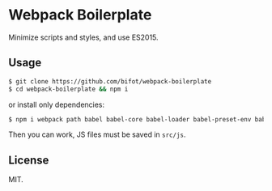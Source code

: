 # Webpack Boilerplate

Minimize scripts and styles, and use ES2015.

## Usage

```sh
$ git clone https://github.com/bifot/webpack-boilerplate
$ cd webpack-boilerplate && npm i
```

or install only dependencies:

```sh
$ npm i webpack path babel babel-core babel-loader babel-preset-env babel-preset-es2015 css-loader extract-text-webpack-plugin node-sass sass-loader style-loader --save-dev
```

Then you can work, JS files must be saved in `src/js`.

## License

MIT.

